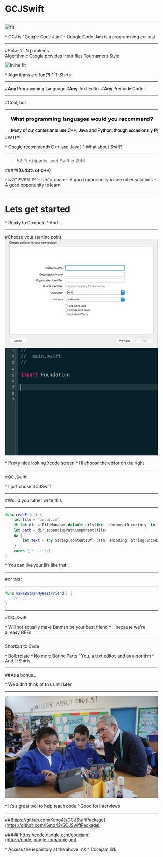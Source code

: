 # GCJSwift

---

![fit](https://i.ytimg.com/vi/rh_EYIu7Ztc/maxresdefault.jpg)

^ GCJ is "Google Code Jam"
^ Google Code Jam is a programming contest

---

#Solve 1...N problems  
Algorithmic
Google provides input files
Tournament Style

![inline fit](https://imgs.xkcd.com/comics/random_number.png)
  
^ Algorithms are fun(?)
^ T-Shirts

---

#**Any** Programming Language
#**Any** Text Editor
#**Any** Premade Code!

---

#Cool, but...

---

![inline fit](wtf.png)
#WTF?!

^ Google recommends C++ and Java?
^ What about Swift?

---

>  52 Participants used Swift in 2016

#####**(0.43% of C++)**

^ NOT EVEN 1%
^ Unfortunate
^ A good opportunity to see other solutions
^ A good opportunity to learn

---

# Lets get started

^ Ready to Compete
^ And...

---

#Choose your starting point
![inline fit](xcode.png)![inline fit](main.png)

^ Pretty nice looking Xcode screen
^ I'll choose the editor on the right

---

#GCJSwift

^ I just chose GCJSwift

---

#Would you rather write this

---

```swift
func readFile() {
	let file = "input.in"
	if let dir = FileManager.default.urls(for: .documentDirectory, in: .userDomainMask).first {
    let path = dir.appendingPathComponent(file)
    do {
        let text = try String(contentsOf: path, encoding: String.Encoding.utf8)
    }
    catch {/* ... */}
}
```

^ You can live your life like that

---

#or this?

---

```swift
func makeBatmanMyBestFriend() {
	// ...
}
```

---

#GCJSwift

^ Will not actually make Batman be your best friend
^ ...because we're already BFFs

---

Shortcut to Code

^ Boilerplate
^ No more Boring Parts
^ You, a text editor, and an algorithm
^ And T-Shirts

---

##As a bonus...

^ We didn't think of this until later

---

![fit](timmy.png)

^ It’s a great tool to help teach code
^ Good for interviews

---


##[https://github.com/Keno42/GCJSwiftPackage](https://github.com/Keno42/GCJSwiftPackage)

#####[https://code.google.com/codejam](https://code.google.com/codejam)

^ Access the repository at the above link
^ Codejam link

